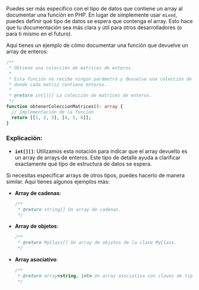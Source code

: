 Puedes ser más específico con el tipo de datos que contiene un array al documentar una función en PHP. En lugar de simplemente usar `mixed`, puedes definir qué tipo de datos se espera que contenga el array. Esto hace que tu documentación sea más clara y útil para otros desarrolladores (o para ti mismo en el futuro).

Aquí tienes un ejemplo de cómo documentar una función que devuelve un array de enteros:

```php
/**
 * Obtiene una colección de matrices de enteros.
 *
 * Esta función no recibe ningún parámetro y devuelve una colección de matrices, 
 * donde cada matriz contiene enteros.
 *
 * @return int[][] La colección de matrices de enteros.
 */
function obtenerColeccionMatrices(): array {
  // Implementación de la función
  return [[1, 2, 3], [4, 5, 6]];
}
```

### Explicación:

- **`int[][]`**: Utilizamos esta notación para indicar que el array devuelto es un array de arrays de enteros. Este tipo de detalle ayuda a clarificar exactamente qué tipo de estructura de datos se espera.

Si necesitas especificar arrays de otros tipos, puedes hacerlo de manera similar. Aquí tienes algunos ejemplos más:

- **Array de cadenas**:
  ```php
  /**
   * @return string[] Un array de cadenas.
   */
  ```

- **Array de objetos**:
  ```php
  /**
   * @return MyClass[] Un array de objetos de la clase MyClass.
   */
  ```

- **Array asociativo**:
  ```php
  /**
   * @return array<string, int> Un array asociativo con claves de tipo string y valores de tipo int.
   */
  ```